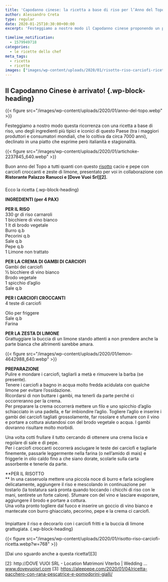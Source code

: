 ```yaml
---
title: 'Capodanno cinese: la ricetta a base di riso per l’Anno del Topo'
author: Alessandro Creta
type: regular
date: 2020-01-25T10:30:00+00:00
excerpt: 'Festeggiamo a nostro modo il Capodanno cinese proponendo un piatto a base di uno degli ingredienti tipici della Cina: il riso'

timeline_notification:
  - 1579949718
categories:
  - le ricette dello chef
meta_tags:
  - ricetta
  - ricette
images: ["images/wp-content/uploads/2020/01/risotto-riso-carciofi-ricetta.webp"]
---
```

## Il Capodanno Cinese è arrivato!  {.wp-block-heading}


{{< figure src="/images/wp-content/uploads/2020/01/anno-del-topo.webp" >}}


Festeggiamo a nostro modo questa ricorrenza con una ricetta a base di riso, uno degli ingredienti più tipici e iconici di questo Paese (tra i maggiori produttori e consumatori mondiali, che lo coltiva da circa 7000 anni), declinato in una piatto che esprime però italianità e stagionalità.


{{< figure src="/images/wp-content/uploads/2020/01/artichoke-2237845_640.webp" >}}


  
Buon anno del Topo a tutti quanti con questo [risotto][1] cacio e pepe con carciofi croccanti e zeste di limone, presentato per voi in collaborazione con **Ristorante Palazzo Ranucci e [Dove Vuoi Srl][2].**

###  
Ecco la ricetta {.wp-block-heading}

**INGREDIENTI (per 4 PAX)**

  
**PER IL RISO**  
330 gr di riso carnaroli  
1 bicchiere di vino bianco  
1 lt di brodo vegetale  
Burro q.b  
Pecorini q.b  
Sale q.b  
Pepe q.b  
1 Limone non trattato

**PER LA CREMA DI GAMBI DI CARCIOFI**  
Gambi dei carciofi  
½ bicchiere di vino bianco  
Brodo vegetale  
1 spicchio d’aglio  
Sale q.b

**PER I CARCIOFI CROCCANTI**  
4 teste di carciofi

Olio per friggere  
Sale q.b  
Farina

**PER LA ZESTA DI LIMONE**  
Grattuggiare la buccia di un limone stando attenti a non prendere anche la parte bianca che altrimenti sarebbe amara.


{{< figure src="/images/wp-content/uploads/2020/01/lemon-4642988_640.webp" >}}


**PREPARAZIONE**  
Pulire e mondare i carciofi, tagliarli a metà e rimuovere la barba (se presente).  
Tenere i carciofi a bagno in acqua molto fredda acidulata con qualche limone per evitare l’ossidazione.  
Ricordarsi di non buttare i gambi, ma tenerli da parte perché ci occorreranno per la crema.  
Per preparare la crema occorrerà mettere un filo e uno spicchio d’aglio schiacciato in una padella, e far imbiondire l’aglio. Togliere l’aglio e inserire i gambi dei carciofi tagliati grossolamente, far rosolare e sfumare con il vino e portare a cottura aiutandosi con del brodo vegetale o acqua. I gambi dovranno risultare molto morbidi.

  
Una volta cotti frullare il tutto cercando di ottenere una crema liscia e regolare di sale e di pepe.  
Per i carciofi croccanti occorrerà asciugare le teste dei carciofi e tagliarle finemente, passarle leggermente nella farina (o nell’amido di mais) e friggerle in olio caldo fino a che siano dorate, scolarle sulla carta assorbente e tenerle da parte.

  
**PER IL RISOTTO  
** In una casseruola mettere una piccola noce di burro e farla sciogliere delicatamente, aggiungere il riso e mescolando in continuazione per tostarlo (la tostatura sarà pronta quando toccando i chicchi di riso con le mani, sentirete un forte calore). Sfumare con del vino e lasciare evaporare, aggiungere il brodo e portare a cottura.  
Una volta pronto togliere dal fuoco e inserire un goccio di vino bianco e mantecate con burro ghiacciato, pecorino, pepe e la crema ci carciofi.

###  
Impiattare il riso e decorarlo con i carciofi fritti e la buccia di limone grattugiata. {.wp-block-heading}


{{< figure src="/images/wp-content/uploads/2020/01/risotto-riso-carciofi-ricetta.webp?w=768" >}}


[Dai uno sguardo anche a questa ricetta!][3]

 [1]: https://aleepepe.com/2019/10/26/risi-e-bisi-nel-mare/
 [2]: http://DOVE VUOI SRL - Location Matrimoni Viterbo | Wedding ... www.dovevuoisrl.com
 [3]: https://aleepepe.com/2020/01/04/ricetta-pacchero-con-rana-pescatrice-e-pomodorini-gialli/